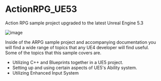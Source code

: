# ActionRPG_UE53
Action RPG sample project upgraded to the latest Unreal Engine 5.3 

 ![image](https://github.com/vahabahmadvand/ActionRPG_UE53/assets/19814209/4e511c0e-f14a-4ad4-b001-95aa56ea2aee)

  Inside of the ARPG sample project and accompanying documentation you will find a wide range of topics that any UE4 developer will find useful. Some of the topics that this sample covers are.
- Utilizing C++ and Blueprints together in a UE5 project.
- Setting up and using certain aspects of UE5's Ability system.
- Utilizing Enhanced Input System
